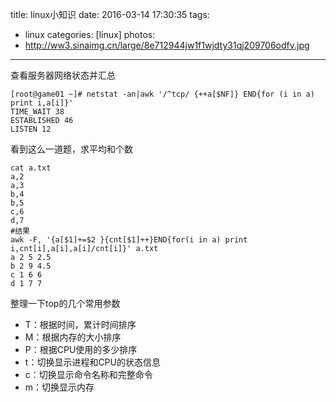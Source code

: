title: linux小知识
date: 2016-03-14 17:30:35
tags:
 - linux
categories: [linux]
photos:
 - http://ww3.sinaimg.cn/large/8e712944jw1f1wjdty31qj209706odfv.jpg
---

查看服务器网络状态并汇总
```
[root@game01 ~]# netstat -an|awk '/^tcp/ {++a[$NF]} END{for (i in a) print i,a[i]}'
TIME_WAIT 38
ESTABLISHED 46
LISTEN 12
```

看到这么一道题，求平均和个数
```
cat a.txt 
a,2
a,3
b,4
b,5
c,6
d,7
#结果
awk -F, '{a[$1]+=$2 }{cnt[$1]++}END{for(i in a) print i,cnt[i],a[i],a[i]/cnt[i]}' a.txt
a 2 5 2.5
b 2 9 4.5
c 1 6 6
d 1 7 7

```

<!--more -->

整理一下top的几个常用参数
- T：根据时间，累计时间排序
- M：根据内存的大小排序
- P：根据CPU使用的多少排序
- t：切换显示进程和CPU的状态信息
- c：切换显示命令名称和完整命令
- m：切换显示内存




